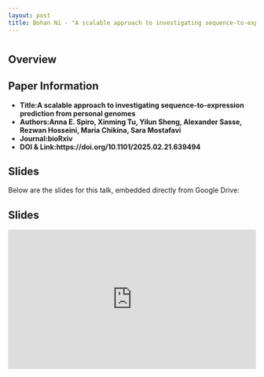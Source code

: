 ```yaml
---
layout: post
title: Bohan Ni - "A scalable approach to investigating sequence-to-expression prediction from personal genomes" (Spiro et al.)
---
```

<h1></h1>

<h2>Overview</h2>
<p>
</p>

<h2>Paper Information</h2>
<ul>
  <li><strong>Title:A scalable approach to investigating sequence-to-expression prediction from personal genomes</strong> </li>
  <li><strong>Authors:Anna E. Spiro, Xinming Tu, Yilun Sheng, Alexander Sasse, Rezwan Hosseini, Maria Chikina, Sara Mostafavi</strong> </li>
  <li><strong>Journal:bioRxiv</strong></li>
  <li><strong>DOI & Link:https://doi.org/10.1101/2025.02.21.639494</strong> </li>
</ul>

<h2>Slides</h2>
<p>Below are the slides for this talk, embedded directly from Google Drive:</p>
<h2>Slides</h2>
<div class="iframe-container" style="position: relative; padding-bottom: 56.25%; height: 0; overflow: hidden;">
  <iframe
    src="https://drive.google.com/file/d/1TWSMVFt0FdWuR1GITrUb__AEALJ0Ar7_/preview"
    width="100%"
    height="100%"
    style="position: absolute; top: 0; left: 0;"
    frameborder="0"
    allowfullscreen>
  </iframe>
</div>

